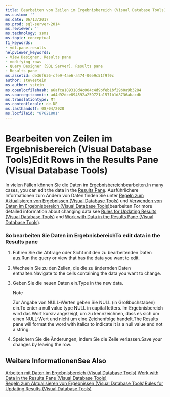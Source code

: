 ```yaml
---
title: Bearbeiten von Zeilen im Ergebnisbereich (Visual Database Tools) | Microsoft-Dokumentation
ms.custom: ''
ms.date: 06/13/2017
ms.prod: sql-server-2014
ms.reviewer: ''
ms.technology: ssms
ms.topic: conceptual
f1_keywords:
- vdt.pane.results
helpviewer_keywords:
- View Designer, Results pane
- modifying rows
- Query Designer [SQL Server], Results pane
- Results pane
ms.assetid: de36f636-cfe9-4ae6-a474-06e9c51f9f0c
author: stevestein
ms.author: sstein
ms.openlocfilehash: a6afca189318d4c004c4d9bfeb1bf29b0a9b3284
ms.sourcegitcommit: ad4d92dce894592a259721a1571b1d8736abacdb
ms.translationtype: MT
ms.contentlocale: de-DE
ms.lasthandoff: 08/04/2020
ms.locfileid: "87621801"
---
```

# <a name="edit-rows-in-the-results-pane-visual-database-tools"></a><span data-ttu-id="66a3c-102">Bearbeiten von Zeilen im Ergebnisbereich (Visual Database Tools)</span><span class="sxs-lookup"><span data-stu-id="66a3c-102">Edit Rows in the Results Pane (Visual Database Tools)</span></span>
  <span data-ttu-id="66a3c-103">In vielen Fällen können Sie die Daten im [Ergebnisbereich](visual-database-tools.md)bearbeiten.</span><span class="sxs-lookup"><span data-stu-id="66a3c-103">In many cases, you can edit the data in the [Results Pane](visual-database-tools.md).</span></span> <span data-ttu-id="66a3c-104">Ausführlichere Informationen zum Ändern von Daten finden Sie unter [Regeln zum Aktualisieren von Ergebnissen &#40;Visual Database Tools&#41;](rules-for-updating-results-visual-database-tools.md) und [Verwenden von Daten im Ergebnisbereich &#40;Visual Database Tools&#41;](work-with-data-in-the-results-pane-visual-database-tools.md)bearbeiten.</span><span class="sxs-lookup"><span data-stu-id="66a3c-104">For more detailed information about changing data see [Rules for Updating Results &#40;Visual Database Tools&#41;](rules-for-updating-results-visual-database-tools.md) and [Work with Data in the Results Pane &#40;Visual Database Tools&#41;](work-with-data-in-the-results-pane-visual-database-tools.md).</span></span>  
  
### <a name="to-edit-data-in-the-results-pane"></a><span data-ttu-id="66a3c-105">So bearbeiten Sie Daten im Ergebnisbereich</span><span class="sxs-lookup"><span data-stu-id="66a3c-105">To edit data in the Results pane</span></span>  
  
1.  <span data-ttu-id="66a3c-106">Führen Sie die Abfrage oder Sicht mit den zu bearbeitenden Daten aus.</span><span class="sxs-lookup"><span data-stu-id="66a3c-106">Run the query or view that has the data you want to edit.</span></span>  
  
2.  <span data-ttu-id="66a3c-107">Wechseln Sie zu den Zellen, die die zu ändernden Daten enthalten.</span><span class="sxs-lookup"><span data-stu-id="66a3c-107">Navigate to the cells containing the data you want to change.</span></span>  
  
3.  <span data-ttu-id="66a3c-108">Geben Sie die neuen Daten ein.</span><span class="sxs-lookup"><span data-stu-id="66a3c-108">Type in the new data.</span></span>  
  
    > [!NOTE]  
    >  <span data-ttu-id="66a3c-109">Zur Angabe von NULL-Werten geben Sie NULL (in Großbuchstaben) ein.</span><span class="sxs-lookup"><span data-stu-id="66a3c-109">To enter a null value type NULL in capital letters.</span></span> <span data-ttu-id="66a3c-110">Im Ergebnisbereich wird das Wort kursiv angezeigt, um zu kennzeichnen, dass es sich um einen NULL-Wert und nicht um eine Zeichenfolge handelt.</span><span class="sxs-lookup"><span data-stu-id="66a3c-110">The Results pane will format the word with italics to indicate it is a null value and not a string.</span></span>  
  
4.  <span data-ttu-id="66a3c-111">Speichern Sie die Änderungen, indem Sie die Zeile verlassen.</span><span class="sxs-lookup"><span data-stu-id="66a3c-111">Save your changes by leaving the row.</span></span>  
  
## <a name="see-also"></a><span data-ttu-id="66a3c-112">Weitere Informationen</span><span class="sxs-lookup"><span data-stu-id="66a3c-112">See Also</span></span>  
 <span data-ttu-id="66a3c-113">[Arbeiten mit Daten im Ergebnisbereich &#40;Visual Database Tools&#41;](work-with-data-in-the-results-pane-visual-database-tools.md) </span><span class="sxs-lookup"><span data-stu-id="66a3c-113">[Work with Data in the Results Pane &#40;Visual Database Tools&#41;](work-with-data-in-the-results-pane-visual-database-tools.md) </span></span>  
 [<span data-ttu-id="66a3c-114">Regeln zum Aktualisieren von Ergebnissen &#40;Visual Database Tools&#41;</span><span class="sxs-lookup"><span data-stu-id="66a3c-114">Rules for Updating Results &#40;Visual Database Tools&#41;</span></span>](rules-for-updating-results-visual-database-tools.md)  
  
  
